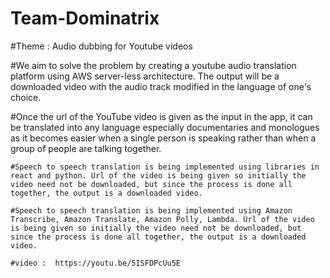 # Team-Dominatrix

#Theme : Audio dubbing for Youtube videos

#We aim to solve the problem by creating a  youtube audio translation platform using AWS server-less architecture. The output will be a downloaded video with the audio track modified in the language of one's choice.

#Once the url of the YouTube video is given as the input in the app, it can be translated into any language especially documentaries and monologues as it becomes easier when a single person is speaking rather than when a group of people are talking together.
~~~~~~~~~~~~~~~~~~~~~~~~~~~~~~~~~~~~~~~~~~~~~~~~~~~~~~~~~~~~~~~~~~~~~~~~~~~~~~~~~~~~~~~~~~~~~~~~~~~~~~~~~~~~~~~~~~~~~~~~~~~~~~~~~~~~~~~~~~~~~~~~~~~~~~~~~~~~~~~~~~~~~~~~~
#Speech to speech translation is being implemented using libraries in react and python. Url of the video is being given so initially the video need not be downloaded, but since the process is done all together, the output is a downloaded video.

#Speech to speech translation is being implemented using Amazon Transcribe, Amazon Translate, Amazon Polly, Lambda. Url of the video is being given so initially the video need not be downloaded, but since the process is done all together, the output is a downloaded video.

#video :  https://youtu.be/5ISFDPcUu5E
